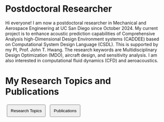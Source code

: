 # Postdoctoral Researcher

Hi everyone! I am now a postdoctoral researcher in Mechanical and Aerospace Engineering at UC San Diego since October 2024. My current project is to enhance acoustic prediction capabilities of Comprehensive Analysis high-Dimensional Design Environment systems (CADDEE) based on Computational System Design Language (CSDL). This is supported by my PI, Prof. John T. Hwang. The research keywords are Multidisciplinary Design Optimization (MDO), aircraft design, and sensitivity analysis. I am also interested in computational fluid dynamics (CFD) and aeroacoustics.

# My Research Topics and Publications

<!-- Tab navigation -->
<div>
  <button onclick="openTab(event, 'Research')" id="defaultTab">Research Topics</button>
  <button onclick="openTab(event, 'Publications')">Publications</button>
</div>

<!-- Tab content -->
<div id="Research" class="tabcontent">
  ## Research Topics
  - **Topic 1**: Computational fluid dynamics and acoustics
  - **Topic 2**: Noise prediction and validation models
  - **Topic 3**: Optimization for aeroacoustics design
</div>

<div id="Publications" class="tabcontent">
  ## Publications
  1. Doe, J., & Smith, A. (2023). "Noise Modeling for Advanced Airfoils." *Journal of Aeroacoustics*.  
  2. Doe, J., & Smith, A. (2022). "Computational Efficiency in CFD." *Journal of Fluid Mechanics*.
  3. Doe, J., & Smith, A. (2021). "Optimization of Rotor Designs." *AIAA Journal*.
</div>

<!-- CSS for tabs -->
<style>
  .tabcontent { display: none; padding: 10px; border: 1px solid #ccc; }
  button { margin: 5px; padding: 10px; cursor: pointer; }
</style>

<!-- JavaScript for tabs -->
<script>
  function openTab(evt, tabName) {
    // Hide all tabcontent
    var i, tabcontent, buttons;
    tabcontent = document.getElementsByClassName('tabcontent');
    for (i = 0; i < tabcontent.length; i++) {
      tabcontent[i].style.display = 'none';
    }

    // Highlight the current tab and show its content
    buttons = document.getElementsByTagName('button');
    for (i = 0; i < buttons.length; i++) {
      buttons[i].style.backgroundColor = '';
    }
    document.getElementById(tabName).style.display = 'block';
    evt.currentTarget.style.backgroundColor = '#ddd';
  }

  // Open the default tab
  document.getElementById('defaultTab').click();
</script>
